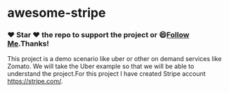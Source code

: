 # awesome-stripe
### :heart: Star :heart: the repo to support the project or :smile:[Follow Me](https://github.com/harsh6768).Thanks!

This project is a demo scenario like uber or other on demand services like Zomato. We will take the Uber example so that we will be able to understand the project.For this project I have created Stripe account https://stripe.com/.
